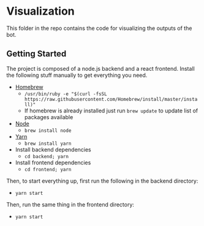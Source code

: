 # Visualization

This folder in the repo contains the code for visualizing the outputs of the bot.

## Getting Started
The project is composed of a node.js backend and a react frontend. Install the following stuff
manually to get everything you need.
* [Homebrew](https://brew.sh/)
  * `/usr/bin/ruby -e "$(curl -fsSL https://raw.githubusercontent.com/Homebrew/install/master/install)"`
  * If homebrew is already installed just run `brew update` to update list of packages available
* [Node](https://nodejs.org/en/download/)
  * `brew install node`
* [Yarn](https://yarnpkg.com/en/docs/install)
  * `brew install yarn`
* Install backend dependencies
  * `cd backend; yarn`
* Install frontend dependencies
  * `cd frontend; yarn`

Then, to start everything up, first run the following in the backend directory:
- `yarn start`

Then, run the same thing in the frontend directory:
- `yarn start`
